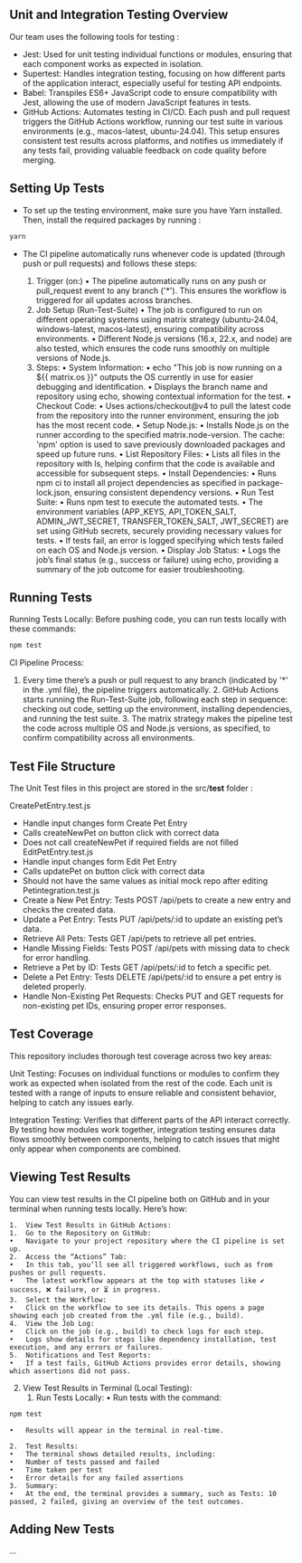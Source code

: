 ## Unit and Integration Testing Overview
Our team uses the following tools for testing :
- Jest: Used for unit testing individual functions or modules, ensuring that each component works as expected in isolation.
- Supertest: Handles integration testing, focusing on how different parts of the application interact, especially useful for testing API endpoints.
- Babel: Transpiles ES6+ JavaScript code to ensure compatibility with Jest, allowing the use of modern JavaScript features in tests.
- GitHub Actions: Automates testing in CI/CD. Each push and pull request triggers the GitHub Actions workflow, running our test suite in various environments (e.g., macos-latest, ubuntu-24.04). This setup ensures consistent test results across platforms, and notifies us immediately if any tests fail, providing valuable feedback on code quality before merging.

## Setting Up Tests
- To set up the testing environment, make sure you have Yarn installed. Then, install the required packages by running :

```bash
yarn 
```
- The CI pipeline automatically runs whenever code is updated (through push or pull requests) and follows these steps:

	1.	Trigger (on:)
	•	The pipeline automatically runs on any push or pull_request event to any branch ('*'). This ensures the workflow is triggered for all updates across branches.
	2.	Job Setup (Run-Test-Suite)
	•	The job is configured to run on different operating systems using matrix strategy (ubuntu-24.04, windows-latest, macos-latest), ensuring compatibility across environments.
	•	Different Node.js versions (16.x, 22.x, and node) are also tested, which ensures the code runs smoothly on multiple versions of Node.js.
	3.	Steps:
	•	System Information:
	•	echo "This job is now running on a ${{ matrix.os }}" outputs the OS currently in use for easier debugging and identification.
	•	Displays the branch name and repository using echo, showing contextual information for the test.
	•	Checkout Code:
	•	Uses actions/checkout@v4 to pull the latest code from the repository into the runner environment, ensuring the job has the most recent code.
	•	Setup Node.js:
	•	Installs Node.js on the runner according to the specified matrix.node-version. The cache: 'npm' option is used to save previously downloaded packages and speed up future runs.
	•	List Repository Files:
	•	Lists all files in the repository with ls, helping confirm that the code is available and accessible for subsequent steps.
	•	Install Dependencies:
	•	Runs npm ci to install all project dependencies as specified in package-lock.json, ensuring consistent dependency versions.
	•	Run Test Suite:
	•	Runs npm test to execute the automated tests.
	•	The environment variables (APP_KEYS, API_TOKEN_SALT, ADMIN_JWT_SECRET, TRANSFER_TOKEN_SALT, JWT_SECRET) are set using GitHub secrets, securely providing necessary values for tests.
	•	If tests fail, an error is logged specifying which tests failed on each OS and Node.js version.
	•	Display Job Status:
	•	Logs the job’s final status (e.g., success or failure) using echo, providing a summary of the job outcome for easier troubleshooting.

## Running Tests
Running Tests Locally: Before pushing code, you can run tests locally with these commands:

```bash
npm test
```
CI Pipeline Process:
1.	Every time there’s a push or pull request to any branch (indicated by '*' in the .yml file), the pipeline triggers automatically.
	2.	GitHub Actions starts running the Run-Test-Suite job, following each step in sequence: checking out code, setting up the environment, installing dependencies, and running the test suite.
	3.	The matrix strategy makes the pipeline test the code across multiple OS and Node.js versions, as specified, to confirm compatibility across all environments.
## Test File Structure
The Unit Test files in this project are stored in the src/__test__ folder :

CreatePetEntry.test.js 
- Handle input changes form Create Pet Entry
- Calls createNewPet on button click with correct data
- Does not call createNewPet if required fields are not filled
EditPetEntry.test.js
- Handle input changes form Edit Pet Entry
- Calls updatePet on button click with correct data
- Should not have the same values as initial mock repo after editing 
Petintegration.test.js
- Create a New Pet Entry: Tests POST /api/pets to create a new entry and checks the created data.
- Update a Pet Entry: Tests PUT /api/pets/:id to update an existing pet’s data.
- Retrieve All Pets: Tests GET /api/pets to retrieve all pet entries.
- Handle Missing Fields: Tests POST /api/pets with missing data to check for error handling.
- Retrieve a Pet by ID: Tests GET /api/pets/:id to fetch a specific pet.
- Delete a Pet Entry: Tests DELETE /api/pets/:id to ensure a pet entry is deleted properly.
- Handle Non-Existing Pet Requests: Checks PUT and GET requests for non-existing pet IDs, ensuring proper error responses.

## Test Coverage
This repository includes thorough test coverage across two key areas:

Unit Testing: Focuses on individual functions or modules to confirm they work as expected when isolated from the rest of the code. Each unit is tested with a range of inputs to ensure reliable and consistent behavior, helping to catch any issues early.

Integration Testing: Verifies that different parts of the API interact correctly. By testing how modules work together, integration testing ensures data flows smoothly between components, helping to catch issues that might only appear when components are combined.

## Viewing Test Results 
You can view test results in the CI pipeline both on GitHub and in your terminal when running tests locally. Here’s how:

	1.	View Test Results in GitHub Actions:
	1.	Go to the Repository on GitHub:
	•	Navigate to your project repository where the CI pipeline is set up.
	2.	Access the “Actions” Tab:
	•	In this tab, you’ll see all triggered workflows, such as from pushes or pull requests.
	•	The latest workflow appears at the top with statuses like ✔️ success, ❌ failure, or ⏳ in progress.
	3.	Select the Workflow:
	•	Click on the workflow to see its details. This opens a page showing each job created from the .yml file (e.g., build).
	4.	View the Job Log:
	•	Click on the job (e.g., build) to check logs for each step.
	•	Logs show details for steps like dependency installation, test execution, and any errors or failures.
	5.	Notifications and Test Reports:
	•	If a test fails, GitHub Actions provides error details, showing which assertions did not pass.
	
2.	View Test Results in Terminal (Local Testing):
	1.	Run Tests Locally:
	•	Run tests with the command:

```bash
npm test
```

	•	Results will appear in the terminal in real-time.

	2.	Test Results:
	•	The terminal shows detailed results, including:
	•	Number of tests passed and failed
	•	Time taken per test
	•	Error details for any failed assertions
	3.	Summary:
	•	At the end, the terminal provides a summary, such as Tests: 10 passed, 2 failed, giving an overview of the test outcomes.


## Adding New Tests
 ...
